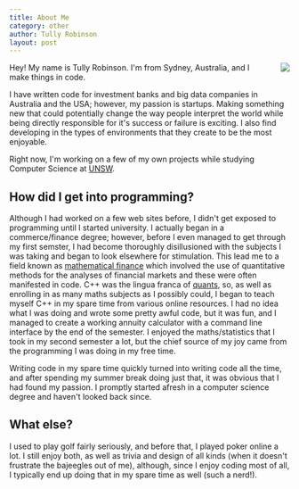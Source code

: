 ```yaml
---
title: About Me
category: other
author: Tully Robinson
layout: post
---
```

<div style="margin-left: 20px; margin-bottom: 10px; float: right;">
<img src="http://{{ site.domain }}/img/me.jpg">
</div>

Hey! My name is Tully Robinson. I'm from Sydney, Australia, and I make things in code.

I have written code for investment banks and big data companies in Australia and the USA; however, my passion is startups. Making something new that could potentially change the way people interpret the world while being directly responsible for it's success or failure is exciting. I also find developing in the types of environments that they create to be the most enjoyable.

Right now, I'm working on a few of my own projects while studying Computer Science at [UNSW](http://www.unsw.edu.au/).

How did I get into programming? 
-------------------------------
Although I had worked on a few web sites before, I didn't get exposed to programming until I started university. I actually began in a commerce/finance degree; however, before I even managed to get through my first semster, I had become thoroughly disillusioned with the subjects I was taking and began to look elsewhere for stimulation. This lead me to a field known as [mathematical finance](http://en.wikipedia.org/wiki/Mathematical_finance) which involved the use of quantitative methods for the analyses of financial markets and these were often manifested in code. C++ was the lingua franca of [quants](http://en.wikipedia.org/wiki/Quantitative_analyst), so, as well as enrolling in as many maths subjects as I possibly could, I began to teach myself C++ in my spare time from various online resources. I had no idea what I was doing and wrote some pretty awful code, but it was fun, and I managed to create a working annuity calculator with a command line interface by the end of the semester. I enjoyed the maths/statistics that I took in my second semester a lot, but the chief source of my joy came from the programming I was doing in my free time.

Writing code in my spare time quickly turned into writing code all the time, and after spending my summer break doing just that, it was obvious that I had found my passion. I promptly started afresh in a computer science degree and haven't looked back since.

What else?
----------
I used to play golf fairly seriously, and before that, I played poker online a lot. I still enjoy both, as well as trivia and design of all kinds (when it doesn't frustrate the bajeegles out of me), although, since I enjoy coding most of all, I typically end up doing that in my spare time as well (such a nerd!).
